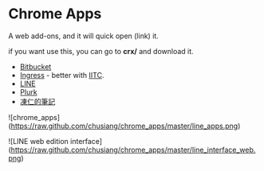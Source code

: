 # Chrome Apps

A web add-ons, and it will quick open (link) it.

if you want use this, you can go to **crx/** and download it.
 
* [Bitbucket](https://raw.github.com/chusiang/chrome_apps/master/crx/bitbucket-chrome.crx)
* [Ingress](https://www.ingress.com/intel) - better with [IITC](https://github.com/breunigs/ingress-intel-total-conversion/wiki/Installing-IITC).
* [LINE](https://raw.github.com/chusiang/chrome_apps/master/crx/line-chrome.crx)
* [Plurk](https://raw.github.com/chusiang/chrome_apps/master/crx/plurk-chrome.crx)
* [凍仁的筆記](https://raw.github.com/chusiang/chrome_apps/master/crx/note.drx.tw-chrome.crx)

![chrome_apps] (https://raw.github.com/chusiang/chrome_apps/master/line_apps.png)

![LINE web edition interface] (https://raw.github.com/chusiang/chrome_apps/master/line_interface_web.png)

